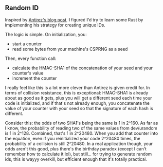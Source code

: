 Random ID
---

Inspired by [Antirez's blog post](http://antirez.com/news/99), I figured I'd try to learn some Rust by implementing his strategy for creating unique IDs.

The logic is simple. On initialization, you:

- start a counter
- read some bytes from your machine's CSPRNG as a seed

Then, every function call:

- calculate the HMAC-SHA1 of the concatenation of your seed and your counter's value
- increment the counter

I really feel like this is a lot more clever than Antirez is given credit for. In terms of collision resistance, this is exceptional: HMAC-SHA1 is already about as good as it gets, plus you will get a different seed each time your code is initialized, and if that's not already enough, you concatenate the value of your counter with your seed so that the signature of each hash is different.

Consider this: the odds of two SHA1's being the same is 1 in 2^160. As far as I know, the probability of reading two of the same values from dev/urandom is 1 in 2^128. Combined, that's 1 in 2^20480. When you add that counter into the equation, even if you reinitialized your code 2^20480 times, the probability of a collision is still 2^20480. In a real application though, your odds aren't this good, plus there's the birthday paradox (except I can't remember how to calculate it lol), but still... for trying to generate random ids, this is wayyy overkill, but efficient enough that it's totally practical.
